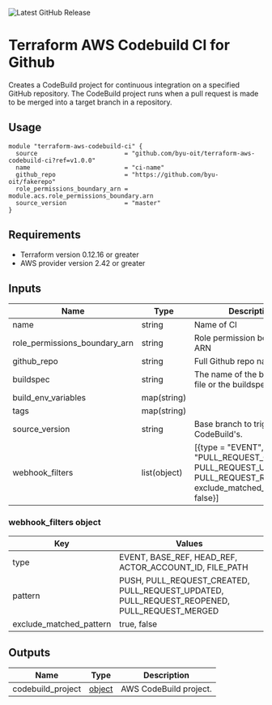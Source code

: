 ![Latest GitHub Release](https://img.shields.io/github/v/release/byu-oit/terraform-aws-codebuild-ci?sort=semver)

# Terraform AWS Codebuild CI for Github

Creates a CodeBuild project for continuous integration on a specified GitHub repository. The CodeBuild project runs 
when a pull request is made to be merged into a target branch in a repository.

## Usage

```hcl
module "terraform-aws-codebuild-ci" {
  source                        = "github.com/byu-oit/terraform-aws-codebuild-ci?ref=v1.0.0"
  name                          = "ci-name"
  github_repo                   = "https://github.com/byu-oit/fakerepo"
  role_permissions_boundary_arn = module.acs.role_permissions_boundary.arn
  source_version                = "master"
}
```

## Requirements

* Terraform version 0.12.16 or greater
* AWS provider version 2.42 or greater

## Inputs

| Name | Type  | Description | Default |
| --- | --- | --- | --- |
|name | string | Name of CI| |
|role_permissions_boundary_arn |string | Role permission boundary ARN | |
|github_repo | string | Full Github repo name | |
|buildspec | string| The name of the buildspec file or the buildspec string | cb-buildspec.yml |
|build_env_variables | map(string)| | {}|
|tags | map(string)| |{} |
|source_version | string | Base branch to trigger CodeBuild's. | |
|webhook_filters | list(object) | [{type = "EVENT", pattern = "PULL_REQUEST_CREATED, PULL_REQUEST_UPDATED, PULL_REQUEST_REOPENED", exclude_matched_pattern = false}] |

### webhook_filters object

| Key | Values |
| --- | --- |
|type | EVENT, BASE_REF, HEAD_REF, ACTOR_ACCOUNT_ID, FILE_PATH |
|pattern | PUSH, PULL_REQUEST_CREATED, PULL_REQUEST_UPDATED, PULL_REQUEST_REOPENED, PULL_REQUEST_MERGED |
|exclude_matched_pattern | true, false |

## Outputs

| Name | Type | Description |
| ---  | ---  | --- |
| codebuild_project | [object](https://www.terraform.io/docs/providers/aws/r/codebuild_project.html#argument-reference) | AWS CodeBuild project. |
